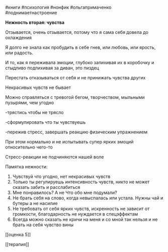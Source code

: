 #книги #психология #нонфик    #ольгапримаченко #поднимаетнастроение 

**Нежность вторая: чувства** 

  

Отзывается, очень отзывается, потому что я сама себя довела до охлаждения 

Я долго не знала как пробудить в себе гнев, или любовь, или ярость, или радость.

И то, как я переживала эмоции, глубоко запихивая их в коробочку и стыдливо подпихивая за диван, это пиздец

Перестать отказываться от себя и не принижать чувства других

Некрасивых чувств не бывает

  

Можно справляться с тревогой бегом, творчеством, мыльными пузырями, чем угодно

-трястись чтобы не трясло

-сформулировать что ты чувствуешь

-пережив стресс, завершать реакцию физическим упражнением

  

При этом нормально и не испытывать супер ярких эмоций относительно чего-то

Стресс-реакции не подчиняются нашей воле 

  

Памятка нежности:

1. Чувствуй что угодно, нет некрасивых чувств
2. Только ты регулируешь интенсивность чувств, никто не может сказать забить и расслабиться
3. Мне понравилось? А не Что обо мне подумали?
4. Не брать себя на слово, когда невыспалась или устала. Нужны чай и бутеры а не насилие
5. Не требовать от себя ярких чувств, искренность не зависит от громкости, благодарность не нуждается в спецэффектам
6. Всегда можно сказать не кричи на меня и со мной так нельзя и не брать на себя чувство вины

[[оценка 5]]

[[терапия]]